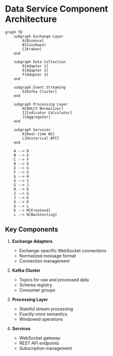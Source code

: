 # Data Service Component Architecture

```mermaid
graph TD
    subgraph Exchange Layer
        A[Binance]
        B[Coinbase]
        C[Kraken]
    end

    subgraph Data Collection
        D[Adapter 1]
        E[Adapter 2]
        F[Adapter 3]
    end

    subgraph Event Streaming
        G[Kafka Cluster]
    end

    subgraph Processing Layer
        H[OHLCV Normalizer]
        I[Indicator Calculator]
        J[Aggregator]
    end

    subgraph Services
        K[Real-time WS]
        L[Historical API]
    end

    A --> D
    B --> E
    C --> F
    D --> G
    E --> G
    F --> G
    G --> H
    G --> I
    G --> J
    H --> G
    I --> G
    J --> G
    G --> K
    G --> L
    K --> M[Frontend]
    L --> N[Backtesting]
```

## Key Components
1. **Exchange Adapters**
   - Exchange-specific WebSocket connections
   - Normalized message format
   - Connection management

2. **Kafka Cluster**
   - Topics for raw and processed data
   - Schema registry
   - Consumer groups

3. **Processing Layer**
   - Stateful stream processing
   - Exactly-once semantics
   - Windowed operations

4. **Services**
   - WebSocket gateway
   - REST API endpoints
   - Subscription management